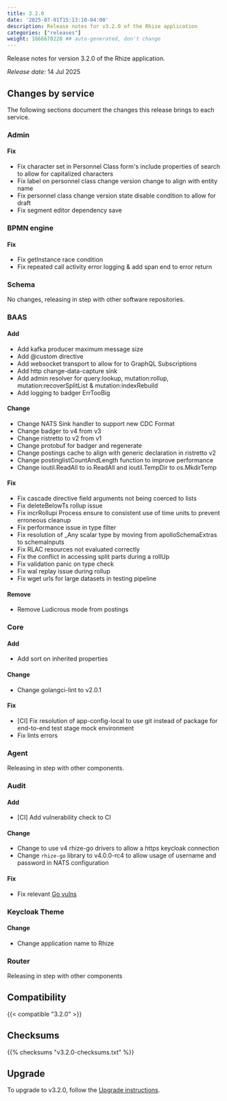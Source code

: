 ```yaml
---
title: 3.2.0
date: '2025-07-01T15:13:10-04:00'
description: Release notes for v3.2.0 of the Rhize application
categories: ["releases"]
weight: 1666670228 ## auto-generated, don't change
---
```


Release notes for version 3.2.0 of the Rhize application.

_Release date:_
14 Jul 2025

## Changes by service

The following sections document the changes this release brings to each service.

### Admin

#### Fix

- Fix character set in Personnel Class form's include properties of search to allow for capitalized characters
- Fix label on personnel class change version change to align with entity name
- Fix personnel class change version state disable condition to allow for draft
- Fix segment editor dependency save

### BPMN engine

#### Fix

- Fix getInstance race condition
- Fix repeated call activity error logging & add span end to error return

### Schema

No changes, releasing in step with other software repositories.

### BAAS

#### Add

- Add kafka producer maximum message size
- Add @custom directive
- Add websocket transport to allow for to GraphQL Subscriptions
- Add http change-data-capture sink
- Add admin resolver for query:lookup, mutation:rollup, mutation:recoverSplitList & mutation:indexRebuild
- Add logging to badger ErrTooBig

#### Change

- Change NATS Sink handler to support new CDC Format
- Change badger to v4 from v3
- Change ristretto to v2 from v1
- Change protobuf for badger and regenerate
- Change postings cache to align with generic declaration in ristretto v2
- Change postinglistCountAndLength function to improve performance
- Change ioutil.ReadAll to io.ReadAll and ioutil.TempDir to os.MkdirTemp

#### Fix

- Fix cascade directive field arguments not being coerced to lists
- Fix deleteBelowTs rollup issue
- Fix incrRollupi Process ensure to consistent use of time units to prevent erroneous cleanup
- Fix performance issue in type filter
- Fix resolution of _Any scalar type by moving from apolloSchemaExtras to schemaInputs
- Fix RLAC resources not evaluated correctly
- Fix the conflict in accessing split parts during a rollUp
- Fix validation panic on type check
- Fix wal replay issue during rollup
- Fix wget urls for large datasets in testing pipeline

#### Remove

- Remove Ludicrous mode from postings

### Core

#### Add

- Add sort on inherited properties

#### Change

- Change golangci-lint to v2.0.1 

#### Fix

 - [CI] Fix resolution of app-config-local to use git instead of package for end-to-end test stage mock environment
- Fix lints errors

### Agent

Releasing in step with other components.

### Audit

#### Add

- [CI] Add vulnerability check to CI

#### Change

- Change to use v4 rhize-go drivers to allow a https keycloak connection
- Change `rhize-go` library to v4.0.0-rc4 to allow usage of username and password in NATS configuration

#### Fix

- Fix relevant [Go vulns](https://pkg.go.dev/vuln/)

### Keycloak Theme

#### Change

- Change application name to Rhize

### Router

Releasing in step with other components


## Compatibility

{{< compatible "3.2.0" >}}

## Checksums

{{% checksums "v3.2.0-checksums.txt"  %}}

## Upgrade

To upgrade to v3.2.0, follow the [Upgrade instructions](/deploy/upgrade).
